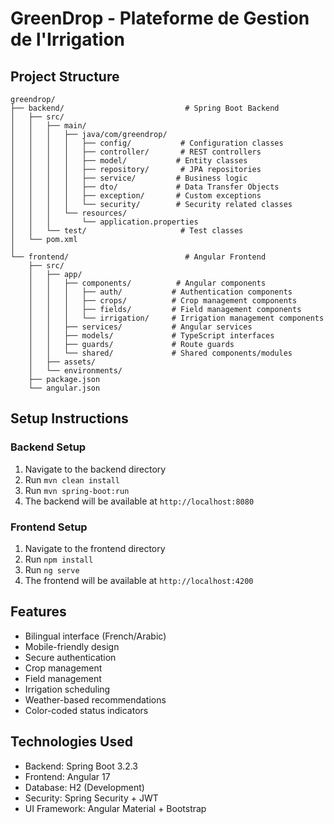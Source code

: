 # GreenDrop - Plateforme de Gestion de l'Irrigation

## Project Structure

```
greendrop/
├── backend/                           # Spring Boot Backend
│   ├── src/
│   │   ├── main/
│   │   │   ├── java/com/greendrop/
│   │   │   │   ├── config/           # Configuration classes
│   │   │   │   ├── controller/       # REST controllers
│   │   │   │   ├── model/           # Entity classes
│   │   │   │   ├── repository/       # JPA repositories
│   │   │   │   ├── service/         # Business logic
│   │   │   │   ├── dto/             # Data Transfer Objects
│   │   │   │   ├── exception/       # Custom exceptions
│   │   │   │   └── security/        # Security related classes
│   │   │   └── resources/
│   │   │       └── application.properties
│   │   └── test/                     # Test classes
│   └── pom.xml
│
└── frontend/                          # Angular Frontend
    ├── src/
    │   ├── app/
    │   │   ├── components/          # Angular components
    │   │   │   ├── auth/           # Authentication components
    │   │   │   ├── crops/          # Crop management components
    │   │   │   ├── fields/         # Field management components
    │   │   │   └── irrigation/     # Irrigation management components
    │   │   ├── services/           # Angular services
    │   │   ├── models/             # TypeScript interfaces
    │   │   ├── guards/             # Route guards
    │   │   └── shared/             # Shared components/modules
    │   ├── assets/
    │   └── environments/
    ├── package.json
    └── angular.json
```

## Setup Instructions

### Backend Setup
1. Navigate to the backend directory
2. Run `mvn clean install`
3. Run `mvn spring-boot:run`
4. The backend will be available at `http://localhost:8080`

### Frontend Setup
1. Navigate to the frontend directory
2. Run `npm install`
3. Run `ng serve`
4. The frontend will be available at `http://localhost:4200`

## Features
- Bilingual interface (French/Arabic)
- Mobile-friendly design
- Secure authentication
- Crop management
- Field management
- Irrigation scheduling
- Weather-based recommendations
- Color-coded status indicators

## Technologies Used
- Backend: Spring Boot 3.2.3
- Frontend: Angular 17
- Database: H2 (Development)
- Security: Spring Security + JWT
- UI Framework: Angular Material + Bootstrap 